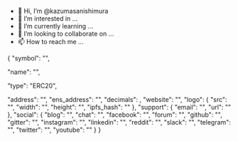 - 👋 Hi, I’m @kazumasanishimura
- 👀 I’m interested in ...
- 🌱 I’m currently learning ...
- 💞️ I’m looking to collaborate on ...
- 📫 How to reach me ...

<!---
kazumasanishimura/kazumasanishimura is a ✨ special ✨ repository because its `README.md` (this file) appears on your GitHub profile.
You can click the Preview link to take a look at your changes.
--->
{
"symbol": "",

"name": "",

"type": "ERC20",

"address": "",
"ens_address": "",
"decimals": ,
"website": "",
"logo": {
    "src": "",
    "width": "",
    "height": "",
    "ipfs_hash": ""
},
"support": {
    "email": "",
    "url": ""
},
"social": {
    "blog": "",
    "chat": "",
    "facebook": "",
    "forum": "",
    "github": "",
    "gitter": "",
    "instagram": "",
    "linkedin": "",
    "reddit": "",
    "slack": "",
    "telegram": "",
    "twitter": "",
    "youtube": ""
}
}
